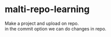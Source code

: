 # malti-repo-learning
Make a project and upload on repo.
<br>
in the commit option we can do changes in repo.
